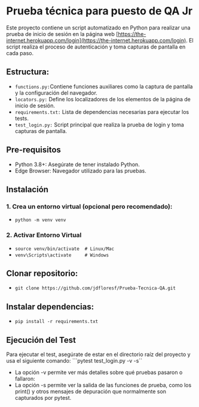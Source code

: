 # Prueba técnica para puesto de QA Jr

Este proyecto contiene un script automatizado en Python para realizar una prueba de inicio de 
sesión en la página web [https://the-internet.herokuapp.com/login](https://the-internet.herokuapp.com/login). 
El script realiza el proceso de autenticación y toma capturas de pantalla en cada paso.

## Estructura:
- ```functions.py:```Contiene funciones auxiliares como la captura de pantalla y la configuración del navegador.
- ```locators.py:``` Define los localizadores de los elementos de la página de inicio de sesión.
- ```requirements.txt:``` Lista de dependencias necesarias para ejecutar los tests.
- ```test_login.py:``` Script principal que realiza la prueba de login y toma capturas de pantalla.

## Pre-requisitos
- Python 3.8+: Asegúrate de tener instalado Python.
- Edge Browser: Navegador utilizado para las pruebas.

## Instalación
### 1. Crea un entorno virtual (opcional pero recomendado):
- ```python -m venv venv```
### 2. Activar Entorno Virtual 
- ```source venv/bin/activate  # Linux/Mac```
- ```venv\Scripts\activate     # Windows```
## Clonar repositorio:
- ```git clone https://github.com/jdfloresf/Prueba-Tecnica-QA.git```

## Instalar dependencias:
- ```pip install -r requirements.txt```

## Ejecución del Test
Para ejecutar el test, asegúrate de estar en el directorio raíz del proyecto y usa el siguiente comando:
```pytest test_login.py -v -s``
- La opción -v permite ver más detalles sobre qué pruebas pasaron o fallaron:
- La opción -s permite ver la salida de las funciones de prueba, como los print() y otros mensajes de depuración que normalmente son capturados por pytest.
